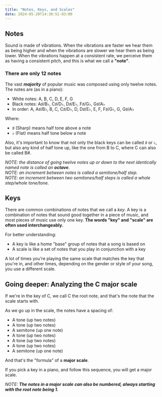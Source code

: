 ```yaml
---
title: "Notes, Keys, and Scales"
date: 2024-05-20T14:30:51-03:00
---
```


## Notes

Sound is made of vibrations. When the vibrations are faster we hear them as being higher and when the vibrations are slower we hear them as being lower. When the vibrations happen at a consistent rate, we perceive them as having a consistent pitch, and this is what we call a **"note"**.

### There are only 12 notes

The vast ***majority*** of popular music was composed using only twelve notes. The notes are (as in a piano):
- White notes: A, B, C, D, E, F, G
- Black notes: A♯/B♭, C♯/D♭, D♯/E♭, F♯/G♭, G♯/A♭
- In order: A, A♯/B♭, B, C, C♯/D♭, D, D♯/E♭, E, F, F♯/G♭, G, G♯/A♭

Where:
- ♯ (Sharp) means half tone above a note
- ♭ (Flat) means half tone below a note

Also, it's important to know that not only the black keys can be called ♯ or ♭, but also any kind of half tone up, like the one from B to C, where C can also be called B#.

*NOTE: the distance of going twelve notes up or down to the next identically named note is called an **octave**.*  
*NOTE: an increment between notes is called a semitone/half step.*  
*NOTE: an increment between two semitones/half steps is called a whole step/whole tone/tone.*

## Keys

There are common combinations of notes that we call a *key*. A key is a combination of notes that sound good together in a piece of music, and most pieces of music use only one key. **The words "key" and "scale" are often used interchangeably.**

For better understanding:
- A key is like a home "base" group of notes that a song is based on
- A scale is like a set of notes that you play in conjunction with a key

A lot of times you're playing the same scale that matches the key that you're in, and other times, depending on the gender or style of your song, you use a different scale.

## Going deeper: Analyzing the C major scale

If we're in the key of C, we call C the root note, and that's the note that the scale starts with.

As we go up in the scale, the notes have a spacing of:

- A tone (up two notes)
- A tone (up two notes)
- A semitone (up one note)
- A tone (up two notes)
- A tone (up two notes)
- A tone (up two notes)
- A semitone (up one note)

And that's the "formula" of a **major scale**.

If you pick a key in a piano, and follow this sequence, you will get a major scale.

*NOTE: **The notes in a major scale can also be numbered, always starting with the root note being 1.***
